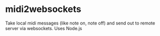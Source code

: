 # midi2websockets
Take local midi messages (like note on, note off) and send out to remote server via websockets.
Uses Node.js
